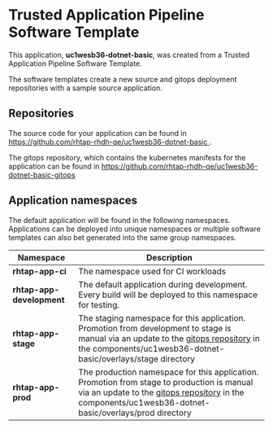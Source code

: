 # Trusted Application Pipeline Software Template

This application, **uc1wesb36-dotnet-basic**, was created from a Trusted Application Pipeline Software Template.

The software templates create a new source and gitops deployment repositories with a sample source application. 

## Repositories

The source code for your application can be found in [https://github.com/rhtap-rhdh-qe/uc1wesb36-dotnet-basic ](https://github.com/rhtap-rhdh-qe/uc1wesb36-dotnet-basic ).
 
The gitops repository, which contains the kubernetes manifests for the application can be found in 
[https://github.com/rhtap-rhdh-qe/uc1wesb36-dotnet-basic-gitops ](https://github.com/rhtap-rhdh-qe/uc1wesb36-dotnet-basic-gitops ) 

## Application namespaces 

The default application will be found in the following namespaces. Applications can be deployed into unique namespaces or multiple software templates can also bet generated into the same group namespaces.  

|  Namespace   |  Description   |  
| -------- | -------- |
| **rhtap-app-ci** | The namespace used for CI workloads |
| **rhtap-app-development** | The default application during development. Every build will be deployed to this namespace for testing. |
| **rhtap-app-stage** | The staging namespace for this application. Promotion from development to stage is manual via an update to the [gitops repository](https://github.com/rhtap-rhdh-qe/uc1wesb36-dotnet-basic-gitops ) in the components/uc1wesb36-dotnet-basic/overlays/stage directory |
| **rhtap-app-prod** | The production namespace for this application. Promotion from stage to production is manual via an update to the [gitops repository](https://github.com/rhtap-rhdh-qe/uc1wesb36-dotnet-basic-gitops ) in the components/uc1wesb36-dotnet-basic/overlays/prod directory |